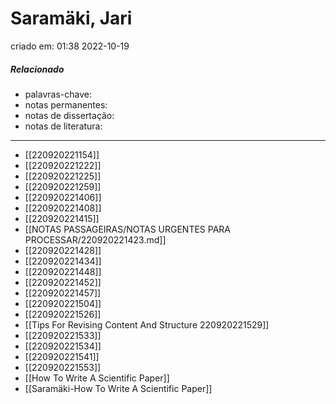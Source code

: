 # Saramäki, Jari
criado em: 01:38 2022-10-19

##### Relacionado
- palavras-chave: 
- notas permanentes: 
- notas de dissertação:
- notas de literatura: 

---

- [[220920221154]]
- [[220920221222]]
- [[220920221225]]
- [[220920221259]]
- [[220920221406]]
- [[220920221408]]
- [[220920221415]]
- [[NOTAS PASSAGEIRAS/NOTAS URGENTES PARA PROCESSAR/220920221423.md]]
- [[220920221428]]
- [[220920221434]]
- [[220920221448]]
- [[220920221452]]
- [[220920221457]]
- [[220920221504]]
- [[220920221526]]
- [[Tips For Revising Content And Structure 220920221529]]
- [[220920221533]]
- [[220920221534]]
- [[220920221541]]
- [[220920221553]]
- [[How To Write A Scientific Paper]]
- [[Saramäki-How To Write A Scientific Paper]]